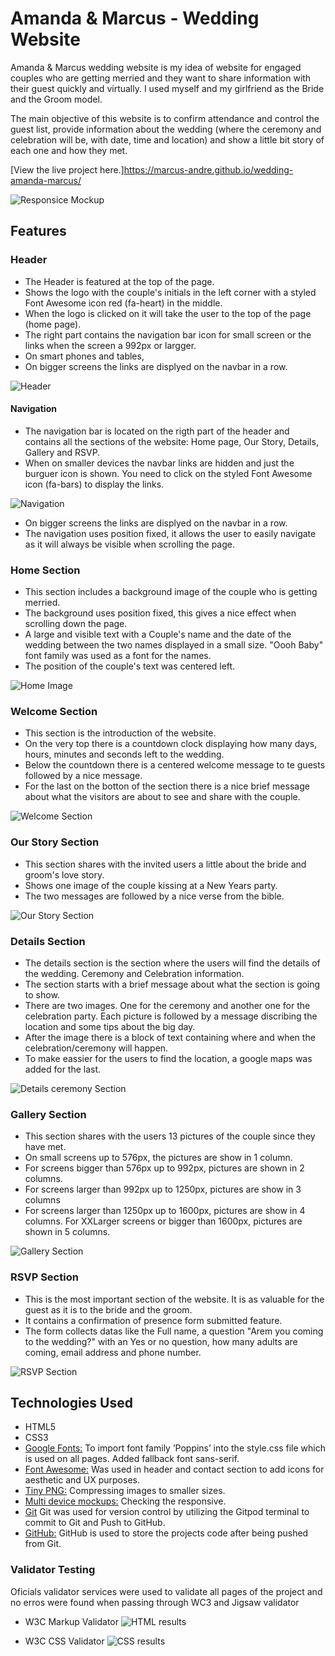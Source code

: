 # Amanda & Marcus - Wedding Website

Amanda & Marcus wedding website is my idea of website for engaged couples who are getting merried and they want to share information with their guest quickly and virtually. I used myself and my girlfriend as the Bride and the Groom model. 

The main objective of this website is to confirm attendance and control the guest list, provide information about the wedding (where the ceremony and celebration will be, with date, time and location) and show a little bit story of each one and how they met.


[View the live project here.]https://marcus-andre.github.io/wedding-amanda-marcus/

![Responsice Mockup](./assets/images/mockup-img.png)


## Features 

### Header

  - The Header is featured at the top of the page.
  - Shows the logo with the couple's initials in the left corner with a styled Font Awesome icon red (fa-heart) in the middle.
  - When the logo is clicked on it will take the user to the top of the page (home page).
  - The right part contains the  navigation bar icon for small screen or the links when the screen a 992px or largger. 
  - On smart phones and tables,  
  - On bigger screens the links are displyed on the navbar in a row.

  ![Header](./assets/images/navbar-img.png)

#### Navigation

  - The navigation bar is located on the rigth part of the header and contains all the sections of the website: Home page, Our Story, Details, Gallery and RSVP.
  - When on smaller devices the navbar links are hidden and just the burguer icon is shown. You need to click on the styled Font Awesome icon (fa-bars) to display the links.

  ![Navigation](./assets/images/navbar-sm-img.png)

  - On bigger screens the links are displyed on the navbar in a row.
  - The navigation uses position fixed, it allows the user to easily navigate as it will always be visible when scrolling the page.



### Home Section

  - This section includes a background image of the couple who is getting merried.
  - The background uses position fixed, this gives a nice effect when scrolling down the page.
  - A large and visible text with a Couple's name and the date of the wedding between the two names displayed in a small size. "Oooh Baby" font family was used as a font for the names.
  - The position of the couple's text was centered left.

![Home Image](./assets/images/home-img.png)

### Welcome Section

  - This section is the introduction of the website.
  - On the very top there is a countdown clock displaying how many days, hours, minutes and seconds left to the wedding.
  - Below the countdown there is a centered welcome message to te guests followed by a nice message.
  - For the last on the botton of the section there is a nice brief message about what the visitors are about to see and share with the couple.

![Welcome Section](./assets/images/welcome-section-img.png)

### Our Story Section

  - This section shares with the invited users a little about the bride and groom's love story.
  - Shows one image of the couple kissing at a New Years party.
  - The two messages are followed by a nice verse from the bible.

![Our Story Section](./assets/images/ourstory-img.png)

### Details Section

  - The details section is the section where the users will find the details of the wedding. Ceremony and Celebration information. 
  - The section starts with a brief message about what the section is going to show.
  - There are two images. One for the ceremony and another one for the celebration party. Each picture is followed by a message discribing the location and some tips about the big day.
  - After the image there is a block of text containing where and when the celebration/ceremony will happen.
  - To make eassier for the users to find the location, a google maps was added for the last.

![Details ceremony Section](./assets/images/details-church-img.png)

### Gallery Section

  - This section shares with the users 13 pictures of the couple since they have met.
  - On small screens up to 576px, the pictures are show in 1 column.
  - For screens bigger than 576px up to 992px, pictures are shown in 2 columns.
  - For screens larger than 992px up to 1250px, pictures are show in 3 columns
  - For screens larger than 1250px up to 1600px, pictures are show in 4 columns. For XXLarger screens or bigger than 1600px, pictures are shown in 5 columns.

  ![Gallery Section](./assets/images/gallery-section-img.png)

### RSVP Section

- This is the most important section of the website. It is as valuable for the guest as it is to the bride and the groom. 
- It contains a confirmation of presence form submitted feature.
- The form collects datas like the Full name, a question "Arem you coming to the wedding?" with an Yes or no question, how many adults are coming, email address and phone number.

![RSVP Section](./assets/images/rsvp-section-img.png)

## Technologies Used

- HTML5
- CSS3
- [Google Fonts:](https://fonts.google.com/) To import font family ’Poppins’ into the style.css file which is used on all pages.
Added fallback font sans-serif.
- [Font Awesome:](https://fontawesome.com/) Was used in header and contact section to add icons for aesthetic and UX purposes.
- [Tiny PNG:](https://tinypng.com/) Compressing images to smaller sizes.
- [Multi device mockups:](https://techsini.com/multi-mockup/) Checking the responsive.
- [Git](https://git-scm.com/) Git was used for version control by utilizing the Gitpod terminal to commit to Git and Push to GitHub.
- [GitHub:](https://github.com/) GitHub is used to store the projects code after being pushed from Git.


### Validator Testing 

Oficials validator services were used to validate all pages of the project and no erros were found when passing through WC3 and Jigsaw validator

- W3C Markup Validator
![HTML results](./assets/images/w3c-validator.png)

- W3C CSS Validator
![CSS results](./assets/images/CSS-validator.png)

